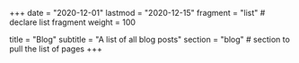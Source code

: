 +++
date = "2020-12-01"
lastmod = "2020-12-15"
fragment = "list" # declare list fragment
weight = 100

title = "Blog"
subtitle = "A list of all blog posts"
section = "blog" # section to pull the list of pages
+++